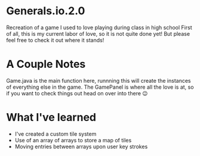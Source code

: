 # Generals.io.2.0
Recreation of a game I used to love playing during class in high school
First of all, this is my current labor of love, so it is not quite done yet! But please feel free to check it out where
it stands!
# A Couple Notes
Game.java is the main function here, runnning this will create the instances of everything else in the game. The GamePanel is where all the love is at, so if you want to check things out head on over into there :wink:

# What I've learned
- I've created a custom tile system
- Use of an array of arrays to store a map of tiles
- Moving entries between arrays upon user key strokes
